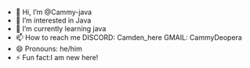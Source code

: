 - 👋 Hi, I’m @Cammy-java
- 👀 I’m interested in Java
- 🌱 I’m currently learning java
- 📫 How to reach me DISCORD: Camden_here
GMAIL: CammyDeopera
- 😄 Pronouns: he/him
- ⚡ Fun fact:I am new here!


<!---
Cammy-java/Cammy-java is a ✨ special ✨ repository because its `README.md` (this file) appears on your GitHub profile.
You can click the Preview link to take a look at your changes.
--->
